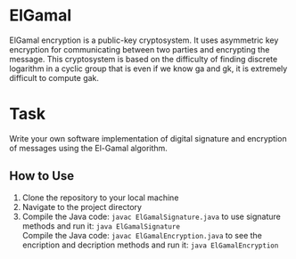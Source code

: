 # ElGamal
ElGamal encryption is a public-key cryptosystem. It uses asymmetric key encryption for communicating between two parties and encrypting the message. This cryptosystem is based on the difficulty of finding discrete logarithm in a cyclic group that is even if we know ga and gk, it is extremely difficult to compute gak.
# Task
Write your own software implementation of digital signature and encryption of messages using the El-Gamal algorithm.
## How to Use

1. Clone the repository to your local machine
2. Navigate to the project directory
3. Compile the Java code: `javac ElGamalSignature.java` to use signature methods and run it: `java ElGamalSignature` <br>
Compile the Java code: `javac ElGamalEncryption.java` to see the encription and decription methods and run it: `java ElGamalEncryption`
